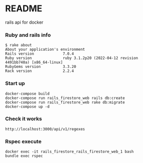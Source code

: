 # README

rails api for docker

### Ruby and rails info

```shell
$ rake about
About your application's environment
Rails version             7.0.4
Ruby version              ruby 3.1.2p20 (2022-04-12 revision 4491bb740a) [x86_64-linux]
RubyGems version          3.3.20
Rack version              2.2.4
```

### Start up

```shell
docker-compose build
docker-compose run rails_firestore_web rails db:create
docker-compose run rails_firestore_web rake db:migrate
docker-compose up -d
```

### Check it works
  
`http://localhost:3000/api/v1/regexes`

### Rspec execute

```shell
docker exec -it rails_firestore_rails_firestore_web_1 bash
bundle exec rspec
```
